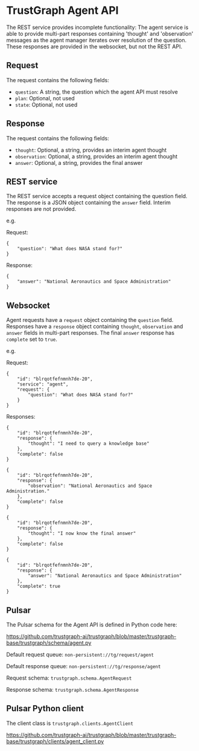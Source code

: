 
# TrustGraph Agent API

The REST service provides incomplete functionality: The agent service
is able to provide multi-part responses containing 'thought' and
'observation' messages as the agent manager iterates over resolution of the
question.  These responses are provided in the websocket, but not the REST
API.

## Request

The request contains the following fields:
- `question`: A string, the question which the agent API must resolve
- `plan`: Optional, not used
- `state`: Optional, not used

## Response

The request contains the following fields:
- `thought`: Optional, a string, provides an interim agent thought
- `observation`: Optional, a string, provides an interim agent thought
- `answer`: Optional, a string, provides the final answer

## REST service

The REST service accepts a request object containing the question field.
The response is a JSON object containing the `answer` field.  Interim
responses are not provided.

e.g.

Request:
```
{
    "question": "What does NASA stand for?"
}
```

Response:

```
{
    "answer": "National Aeronautics and Space Administration"
}
```

## Websocket

Agent requests have a `request` object containing the `question` field.
Responses have a `response` object containing `thought`, `observation`
and `answer` fields in multi-part responses.  The final `answer` response
has `complete` set to `true`.

e.g.

Request:

```
{
    "id": "blrqotfefnmnh7de-20",
    "service": "agent",
    "request": {
        "question": "What does NASA stand for?"
    }
}
```

Responses:

```
{
    "id": "blrqotfefnmnh7de-20",
    "response": {
        "thought": "I need to query a knowledge base"
    },
    "complete": false
}
```

```
{
    "id": "blrqotfefnmnh7de-20",
    "response": {
        "observation": "National Aeronautics and Space Administration."
    },
    "complete": false
}
```

```
{
    "id": "blrqotfefnmnh7de-20",
    "response": {
        "thought": "I now know the final answer"
    },
    "complete": false
}
```

```
{
    "id": "blrqotfefnmnh7de-20",
    "response": {
        "answer": "National Aeronautics and Space Administration"
    },
    "complete": true
}
```

## Pulsar

The Pulsar schema for the Agent API is defined in Python code here:

https://github.com/trustgraph-ai/trustgraph/blob/master/trustgraph-base/trustgraph/schema/agent.py

Default request queue:
`non-persistent://tg/request/agent`

Default response queue:
`non-persistent://tg/response/agent`

Request schema:
`trustgraph.schema.AgentRequest`

Response schema:
`trustgraph.schema.AgentResponse`

## Pulsar Python client

The client class is
`trustgraph.clients.AgentClient`

https://github.com/trustgraph-ai/trustgraph/blob/master/trustgraph-base/trustgraph/clients/agent_client.py
